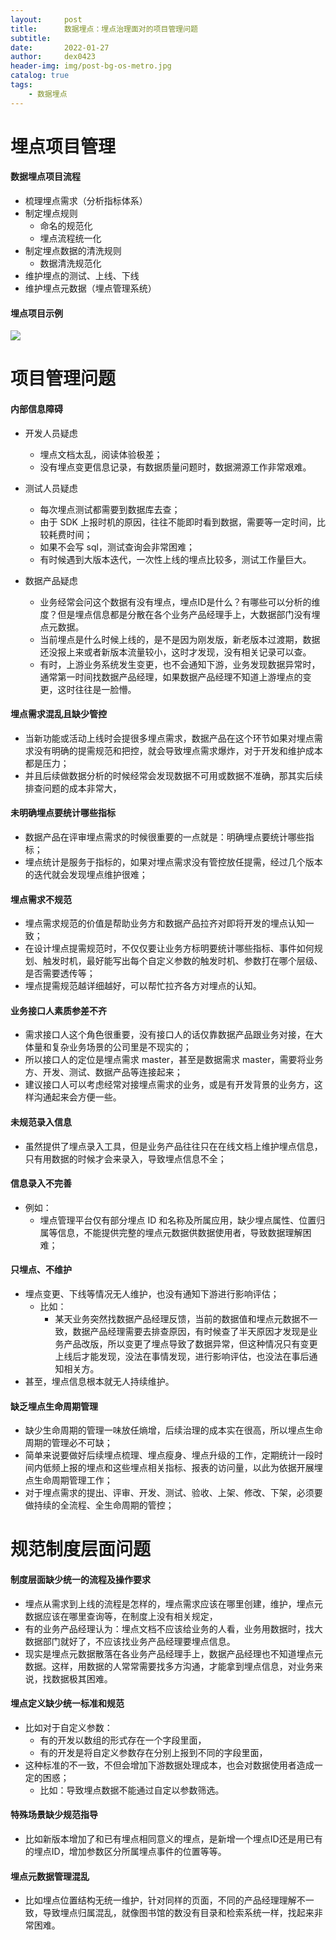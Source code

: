 ```yaml
---
layout:     post
title:      数据埋点：埋点治理面对的项目管理问题
subtitle:   
date:       2022-01-27
author:     dex0423
header-img: img/post-bg-os-metro.jpg
catalog: true
tags:
    - 数据埋点
---
```




# 埋点项目管理

#### 数据埋点项目流程

- 梳理埋点需求（分析指标体系）
- 制定埋点规则
    - 命名的规范化
    - 埋点流程统一化
- 制定埋点数据的清洗规则
    - 数据清洗规范化
- 维护埋点的测试、上线、下线
- 维护埋点元数据（埋点管理系统）

#### 埋点项目示例

![]({{site.baseurl}}/img-post/指标体系方法论-4.png)


# 项目管理问题

#### 内部信息障碍

- 开发人员疑虑
  - 埋点文档太乱，阅读体验极差；
  - 没有埋点变更信息记录，有数据质量问题时，数据溯源工作非常艰难。

- 测试人员疑虑
  - 每次埋点测试都需要到数据库去查；
  - 由于 SDK 上报时机的原因，往往不能即时看到数据，需要等一定时间，比较耗费时间；
  - 如果不会写 sql，测试查询会非常困难；
  - 有时候遇到大版本迭代，一次性上线的埋点比较多，测试工作量巨大。

- 数据产品疑虑
  - 业务经常会问这个数据有没有埋点，埋点ID是什么？有哪些可以分析的维度？但是埋点信息都是分散在各个业务产品经理手上，大数据部门没有埋点元数据。
  - 当前埋点是什么时候上线的，是不是因为刚发版，新老版本过渡期，数据还没报上来或者新版本流量较小，这时才发现，没有相关记录可以查。
  - 有时，上游业务系统发生变更，也不会通知下游，业务发现数据异常时，通常第一时间找数据产品经理，如果数据产品经理不知道上游埋点的变更，这时往往是一脸懵。

#### 埋点需求混乱且缺少管控

- 当新功能或活动上线时会提很多埋点需求，数据产品在这个环节如果对埋点需求没有明确的提需规范和把控，就会导致埋点需求爆炸，对于开发和维护成本都是压力；
- 并且后续做数据分析的时候经常会发现数据不可用或数据不准确，那其实后续排查问题的成本非常大，

#### 未明确埋点要统计哪些指标

- 数据产品在评审埋点需求的时候很重要的一点就是：明确埋点要统计哪些指标；
- 埋点统计是服务于指标的，如果对埋点需求没有管控放任提需，经过几个版本的迭代就会发现埋点维护很难；

#### 埋点需求不规范

- 埋点需求规范的价值是帮助业务方和数据产品拉齐对即将开发的埋点认知一致；
- 在设计埋点提需规范时，不仅仅要让业务方标明要统计哪些指标、事件如何规划、触发时机，最好能写出每个自定义参数的触发时机、参数打在哪个层级、是否需要透传等；
- 埋点提需规范越详细越好，可以帮忙拉齐各方对埋点的认知。

#### 业务接口人素质参差不齐

- 需求接口人这个角色很重要，没有接口人的话仅靠数据产品跟业务对接，在大体量和复杂业务场景的公司里是不现实的；
- 所以接口人的定位是埋点需求 master，甚至是数据需求 master，需要将业务方、开发、测试、数据产品等连接起来；
- 建议接口人可以考虑经常对接埋点需求的业务，或是有开发背景的业务方，这样沟通起来会方便一些。

#### 未规范录入信息

- 虽然提供了埋点录入工具，但是业务产品往往只在在线文档上维护埋点信息，只有用数据的时候才会来录入，导致埋点信息不全；

#### 信息录入不完善

- 例如：
  - 埋点管理平台仅有部分埋点 ID 和名称及所属应用，缺少埋点属性、位置归属等信息，不能提供完整的埋点元数据供数据使用者，导致数据理解困难；
  
#### 只埋点、不维护

- 埋点变更、下线等情况无人维护，也没有通知下游进行影响评估；
  - 比如：
      - 某天业务突然找数据产品经理反馈，当前的数据值和埋点元数据不一致，数据产品经理需要去排查原因，有时候查了半天原因才发现是业务产品改版，所以变更了埋点导致了数据异常，但这种情况只有变更上线后才能发现，没法在事情发现，进行影响评估，也没法在事后通知相关方。
- 甚至，埋点信息根本就无人持续维护。

#### 缺乏埋点生命周期管理

- 缺少生命周期的管理一味放任熵增，后续治理的成本实在很高，所以埋点生命周期的管理必不可缺；
- 简单来说要做好后续埋点梳理、埋点瘦身、埋点升级的工作，定期统计一段时间内低频上报的埋点和这些埋点相关指标、报表的访问量，以此为依据开展埋点生命周期管理工作；
- 对于埋点需求的提出、评审、开发、测试、验收、上架、修改、下架，必须要做持续的全流程、全生命周期的管控；

# 规范制度层面问题

#### 制度层面缺少统一的流程及操作要求
  - 埋点从需求到上线的流程是怎样的，埋点需求应该在哪里创建，维护，埋点元数据应该在哪里查询等，在制度上没有相关规定，
  - 有的业务产品经理认为：埋点文档不应该给业务的人看，业务用数据时，找大数据部门就好了，不应该找业务产品经理要埋点信息。
  - 现实是埋点元数据散落在各业务产品经理手上，数据产品经理也不知道埋点元数据。这样，用数据的人常常需要找多方沟通，才能拿到埋点信息，对业务来说，找数据极其困难。

#### 埋点定义缺少统一标准和规范

  - 比如对于自定义参数：
    - 有的开发以数组的形式存在一个字段里面，
    - 有的开发是将自定义参数存在分别上报到不同的字段里面，
  - 这种标准的不一致，不但会增加下游数据处理成本，也会对数据使用者造成一定的困惑；
    - 比如：导致埋点数据不能通过自定以参数筛选。

#### 特殊场景缺少规范指导

- 比如新版本增加了和已有埋点相同意义的埋点，是新增一个埋点ID还是用已有的埋点ID，增加参数区分所属埋点事件的位置等等。

#### 埋点元数据管理混乱

- 比如埋点位置结构无统一维护，针对同样的页面，不同的产品经理理解不一致，导致埋点归属混乱，就像图书馆的数没有目录和检索系统一样，找起来非常困难。

